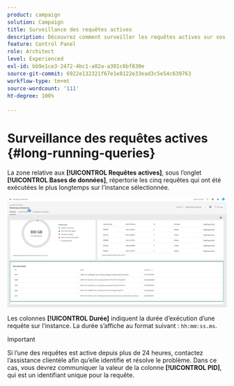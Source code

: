 ```yaml
---
product: campaign
solution: Campaign
title: Surveillance des requêtes actives
description: Découvrez comment surveiller les requêtes actives sur vos instances Campaign dans le panneau de contrôle.
feature: Control Panel
role: Architect
level: Experienced
exl-id: bb9e1ce3-2472-4bc1-a82a-a301c6bf830e
source-git-commit: 6922e132321f67e1e8122e33ead3c5e54c639763
workflow-type: tm+mt
source-wordcount: '111'
ht-degree: 100%

---
```


# Surveillance des requêtes actives {#long-running-queries}

La zone relative aux **[!UICONTROL Requêtes actives]**, sous l’onglet **[!UICONTROL Bases de données]**, répertorie les cinq requêtes qui ont été exécutées le plus longtemps sur l’instance sélectionnée.

![](assets/active-queries.png)

Les colonnes **[!UICONTROL Durée]** indiquent la durée d’exécution d’une requête sur l’instance. La durée s’affiche au format suivant : `hh:mm:ss.ms`.

>[!IMPORTANT]
>
>Si l’une des requêtes est active depuis plus de 24 heures, contactez l’assistance clientèle afin qu’elle identifie et résolve le problème. Dans ce cas, vous devrez communiquer la valeur de la colonne **[!UICONTROL PID]**, qui est un identifiant unique pour la requête.
